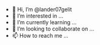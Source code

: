 - 👋 Hi, I’m @lander07gelit
- 👀 I’m interested in ...
- 🌱 I’m currently learning ...
- 💞️ I’m looking to collaborate on ...
- 📫 How to reach me ...

<!---
lander07gelit/lander07gelit is a ✨ special ✨ repository because its `README.md` (this file) appears on your GitHub profile.
You can click the Preview link to take a look at your changes.
--->
